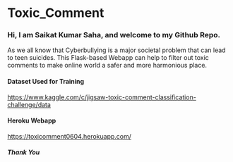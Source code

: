 # Toxic_Comment
### Hi, I am Saikat Kumar Saha, and welcome to my Github Repo.

As we all know that Cyberbullying is a major societal problem that can lead to teen suicides. This Flask-based Webapp can 
help to filter out toxic comments to make online world a safer and more harmonious place.

#### Dataset Used for Training
https://www.kaggle.com/c/jigsaw-toxic-comment-classification-challenge/data

#### Heroku Webapp
https://toxicomment0604.herokuapp.com/


##### Thank You
